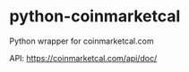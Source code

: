 # python-coinmarketcal
Python wrapper for coinmarketcal.com

API: https://coinmarketcal.com/api/doc/
